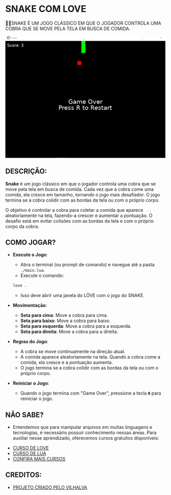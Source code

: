 # SNAKE COM LOVE
👨‍💻SNAKE É UM JOGO CLÁSSICO EM QUE O JOGADOR CONTROLA UMA COBRA QUE SE MOVE PELA TELA EM BUSCA DE COMIDA.

<img src="FOTO.png" align="center" width="500"> <br>

## DESCRIÇÃO:
**Snake** é um jogo clássico em que o jogador controla uma cobra que se move pela tela em busca de comida. Cada vez que a cobra come uma comida, ela cresce em tamanho, tornando o jogo mais desafiador. O jogo termina se a cobra colidir com as bordas da tela ou com o próprio corpo. 

O objetivo é controlar a cobra para coletar a comida que aparece aleatoriamente na tela, fazendo-a crescer e aumentar a pontuação. O desafio está em evitar colisões com as bordas da tela e com o próprio corpo da cobra.

## COMO JOGAR?
- **Execute o Jogo**: 
  - Abra o terminal (ou prompt de comando) e navegue até a pasta `./main.lua`.
  - Execute o comando:

   ```bash
   love .
   ```

  - Isso deve abrir uma janela do LÖVE com o jogo do SNAKE.

- **Movimentação**:
  - **Seta para cima**: Move a cobra para cima.
  - **Seta para baixo**: Move a cobra para baixo.
  - **Seta para esquerda**: Move a cobra para a esquerda.
  - **Seta para direita**: Move a cobra para a direita.

- **Regras do Jogo**:
  - A cobra se move continuamente na direção atual.
  - A comida aparece aleatoriamente na tela. Quando a cobra come a comida, ela cresce e a pontuação aumenta.
  - O jogo termina se a cobra colidir com as bordas da tela ou com o próprio corpo.

- **Reiniciar o Jogo**:
  - Quando o jogo termina com "Game Over", pressione a tecla **`R`** para reiniciar o jogo.

## NÃO SABE?
- Entendemos que para manipular arquivos em muitas linguagens e tecnologias, é necessário possuir conhecimento nessas áreas. Para auxiliar nesse aprendizado, oferecemos cursos gratuitos disponíveis:
* [CURSO DE LOVE](https://github.com/VILHALVA/CURSO-DE-LOVE)
* [CURSO DE LUA](https://github.com/VILHALVA/CURSO-DE-LUA)
* [CONFIRA MAIS CURSOS](https://github.com/VILHALVA?tab=repositories&q=+topic:CURSO)

## CREDITOS:
- [PROJETO CRIADO PELO VILHALVA](https://github.com/VILHALVA)
